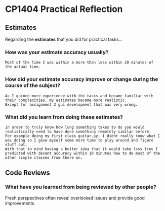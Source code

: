 # CP1404 Practical Reflection

## Estimates

Regarding the **estimates** that you did for practical tasks...

### How was your estimate accuracy usually?

    Most of the time I was within a more than less within 20 minutes of the actual time. 

### How did your estimate accuracy improve or change during the course of the subject?

    As I gained more experience with the tasks and became familiar with their complexities, my estimates became more realistic.
    Except for assignment 2 gui development that was very wrong. 

### What did you learn from doing these estimates?

    In order to truly know how long something takes to do you would realistically need to have done something remotely similar before. 
    For example doing my first class guitar.py, I didnt really know what I was doing so I gave myself some more time to play around and figure stuff out.
    With that in mind having a better idea that it would take less time I predicted with decent accuracy within 10 minutes how to do most of the other simple classes from there on.

## Code Reviews

### What have you learned from being reviewed by other people?

   Fresh perspectives often reveal overlooked issues and provide good improvements.

### What have you learned from doing code reviews of other people?

    Doing code reviews is relatively challenging.It often took me a lot of time—usually over an hour per review due to me trying to understand the intent of the code while referencing my own code to see what they did good, what could have been improved and so forth. Despite the lengthy time I feel it improved my ability to think critically about my own. 


### Good Code Review 1

[Code Review 1](https://github.com/DanielNorman47/cp1404practicals/pull/3)

### Explanation

With this subject I only did 3 code reviews (1 happened a few weeks after the task was due) out of the possible 5 which let alot to be desired in getting an idea whether my code reviews were adequate or not. 

I believe this was a good code review due to a few points. I tried to prioritise my feedback on code organisation and readability, due to the person I was reviewing having functioning code which was a bit of a mess. I also tried to improve the way they handled project_management.py in regard to the way they handled saving the file, as well as their naming for some functions. 

### Good Code Review 2

[Code Review 2](https://github.com/JeremyJCU/cp1404practicals/pull/5)

### Explanation

Building on from the prior review I tried to provide examples on where the person I was reviewing went wrong. However because of the limited feeback in regards to code reviews Im unsure if this is good in terms of the crieteria. 

## Practicals

### Regarding the **practical tasks** overall, what would you change if you were in charge of the subject?
    Overall I really enjoyed how the practicals were layed out. My only change id make would tweaking the readme in the prac to show where each deliverable comes from. For example in this prac we were tasked with uploading 4 urls, 2 are self explanitory, 1 of the flask project with modifcations and one of the flask+wiki project. The way I interpretted the Flask + Wikipedia API was that these are the same file ultimately cause you modify the demo unless ive done it wrong. 

### What did you do really well for practicals in this subject?
    Aside from prac01 I feel I did well for the most part of the naming side of practicals as well as the overall structuring of the code. 